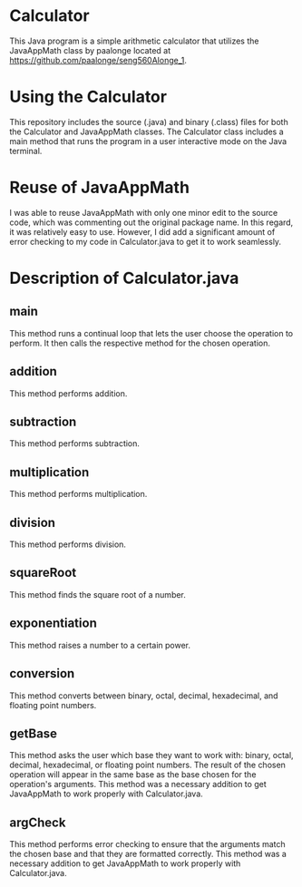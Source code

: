 # Calculator
This Java program is a simple arithmetic calculator that utilizes the JavaAppMath class by paalonge located at https://github.com/paalonge/seng560Alonge_1.

# Using the Calculator
This repository includes the source (.java) and binary (.class) files for both the Calculator and JavaAppMath classes.  The Calculator class includes a main method that runs the program in a user interactive mode on the Java terminal.

# Reuse of JavaAppMath
I was able to reuse JavaAppMath with only one minor edit to the source code, which was commenting out the original package name.  In this regard, it was relatively easy to use.  However, I did add a significant amount of error checking to my code in Calculator.java to get it to work seamlessly.

# Description of Calculator.java

##    main 
This method runs a continual loop that lets the user choose the operation to perform.  It then calls the respective method for the chosen operation.
##    addition
This method performs addition.
##    subtraction
This method performs subtraction.
##    multiplication
This method performs multiplication.
##    division
This method performs division.
##    squareRoot
This method finds the square root of a number.
##    exponentiation
This method raises a number to a certain power.
##    conversion
This method converts between binary, octal, decimal, hexadecimal, and floating point numbers.
##    getBase
This method asks the user which base they want to work with: binary, octal, decimal, hexadecimal, or floating point numbers.  The result of the chosen operation will appear in the same base as the base chosen for the operation's arguments.  This method was a necessary addition to get JavaAppMath to work properly with Calculator.java.
##    argCheck
This method performs error checking to ensure that the arguments match the chosen base and that they are formatted correctly.  This method was a necessary addition to get JavaAppMath to work properly with Calculator.java.




